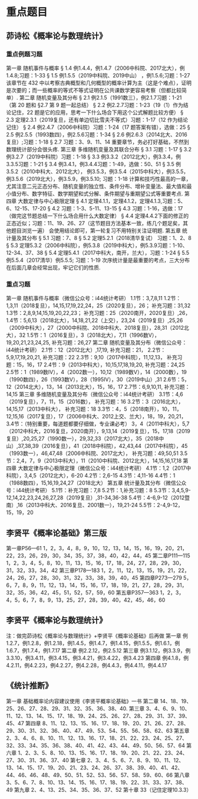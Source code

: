 # 重点题目
## 茆诗松《概率论与数理统计》
### 重点例题习题
第一章 随机事件与概率
§ 1.4 例1.4.4，例1.4.7（2006中科院、2017北大），例1.4.8;习题：1-33
§ 1.5 例1.5.5（2019中科院、2019中山） ，例1.5.6;习题：1-27
该章节在 432 中以考察古典概型和几何概型的概率计算为主（这是个难点），证明是次要的；而一些概率的等式不等式证明在公共课数学更容易考察（但都比较简单）.
第二章 随机变量及其分布
§ 2.1 例2.1.5（1991数三），例2.1.7习题：1-21（第 20 题和 §2.7 第 9 题一起总结）
§ 2.2 例2.2.7习题：1-23（19（1）作为结论记住，22 题是它的应用，思考一下什么场合下用这个公式解题比较方便）
§ 2.3 定理2.3.1（2019复旦，还有单边切比雪夫不等式）习题：1-17（12 作为结论记住）
§ 2.4 例2.4.7（2006中科院）习题：1-24（17 题答案有错），选做：25
§ 2.5 例2.5.5（1993数四），例2.5.6习题：1-34
§ 2.6 例2.6.3（2014北大、2016复旦）;习题：1-18
§ 2.7 习题：3、9、11、14
重要章节，务必打好基础，不然到数理统计部分会很头疼.
第三章 多维随机变量及其联合分布
§ 3.1 习题：1-17
§ 3.2 例3.2.7（2019中科院）习题：1-18
§ 3.3 例3.3.2（2012北大），例3.3.4，例3.3.5习题：1-21
§ 3.4 例3.4.1，例3.4.4习题：1-49，选做：50、51
§ 3.5 例3.5.2（2010中科大、2012北大）， 例3.5.3，例3.5.4（2015中科大），例3.5.5， 例3.5.6（2019北大），例3.5.9，例3.5.10; 习题：1-18
计算和技巧性最高的一章，尤其注意二元正态分布、随机变量的独立性、条件分布、增补变量法、最大值和最小值分布、数字特征、数学期望和式分解、条件期望与重期望公式等重要考点.
第四章 大数定律与中心极限定理
§ 4.1 定理4.1.1，定理4.1.2，定理4.1.3,习题：5、6、12-15、17-20
§ 4.2 习题：1-3、5-11、13-15
§ 4.3 习题：1-16，选做：17（做完这节题总结一下什么场合用什么大数定律） 
§ 4.4 定理4.4.2下面的修正的正态近似；习题：11、19、26、27（这节题目方法基本一致，练几个题足矣，其他题目浏览一遍）
会使用结论即可，第一轮复习不用特别关注证明题.
第五章 统计量及其分布
§ 5.1 习题：7、8
§ 5.2 定理5.2.1（2018清华复试） 习题：1、2、8
§ 5.3 定理5.3.2（2006中科院），例5.3.8（2019中科大），例5.3.9习题：1-10、12-34、37、38
§ 5.4 定理5.4.1（2017中科大，南开，兰大），习题：1-24
§ 5.5 例5.5.4（2017清华）例5.5.5; 习题：1-19
次序统计量是最重要的考点，三大分布在后面几章会经常出现，牢记它们的性质.
### 重点习题
第一章 随机事件与概率（微信公众号：i44统计考研）
1.1节：3,7,8,11
1.2节：1,3,11（2018复旦），14,15,17,19,22,24，25（2020复旦），26；
补充习题：31,32
1.3节：2,8,9,14,15,19,20,22,23；
补充习题：25（2020南开，2020复旦）,26，
1.4节：5,6,13（2018北大），14,18,21,22（上交），23,24（2019复旦）,25,26（2009中科大），27（2000中科院、2018中科大、2018复旦），28,31（2012北大），32
1.5节：1（2016复旦），3（2018北大），7,11（1996数V），19,20,21,23,24,25,
补充习题：26,27
第二章 随机变量及其分布（微信公众号：i44统计考研）
2.1节：12（2012北大）,17,19,
补充习题：21，
2.2节：5,9,17,19,20,21,
补充习题：22
2.3节：9,10（2017中科院），11,12,13，
补充习题：15，16，17
2.4节：9（2013中科大），10,15,17,18,19,20,
补充习题：24,25
2.5节：1（1989数IV），4（2002数一），10,12（1989数V），14（2000数），19（1990数四），26（1993数V），28（1995IV），30（2019中山）,31
2.6节：5，12（2014北大），13，14（2013北大），15，16，17
2.7节：6,9,10,11,
补充习题：14,15
第三章 多维随机变量及其分布（微信公众号：i44统计考研）
3.1节：4,6（2019复旦），7，11，15（2016数），
补充习题：16
3.2节：3（2016北大），14,15,17（2013中科大），
补充习题：18
3.3节：4，5（2018南开），10，11，12,15,16（2017复旦），17（2006中科大、2012上交、兰大），18，19，20,21，
3.4节：（特别重要，每道题都要仔细做，专业课必考）
3，4（2011中科大），5,7（2012中科大，2016复旦，2020南开），9,13,14（2019复旦），15，17,18（2019复旦）,20,25,27（1990数一），29,32,33（2017北大），35（2018中山）,37,38,39（2016复旦），41（2018中科院），42,43,44（2017中科院），45（1993数一），46,47,48（2006中科院、2017北大），
补充习题：49,50,51
3.5节：2,4，7，9（2013中科大），11（2010中科院、2012北大），14,15,16,17,18
第四章 大数定律与中心极限定理（微信公众号：i44统计考研）
4.1节：1,2（2017中科院），3,4,5（2012北大），6-20
4.2节：2,6-15
4.3节：4,11-16
4.4节：1（1988数四），15,16,19,24,27（2018北大）
第五章 统计量及其分布（微信公众号：i44统计考研）
5.1节：补充习题：7,8
5.2节：1,补充习题：8
5.3节：3,4,5,9-12,14,22,23,24,26,27,28（2019复旦）,31-34,36-38
5.4节：4-6,9-12（2012暨南）,16（2013中科大、2016复旦、2001数一），19,21-24
5.5节：2-4,9-12，15，19，20
## 李贤平《概率论基础》第三版 
第一章P56—61 
1，2，3，4，8，9，10，12，13，14，15，16，19，20，21，22，23，26，29，30，34，35，37，38，40，42，44，45
第二章P111—115  
1，2，3，4，5，8，10，11，13，15，16，17，18，24，27，28，29，30，31，32，33，34，42
第三章P178—183 
1，2，11，12，13，15，19，21，22，24，26，27，28，30，31，32，33，38，39，40，45
第四章P273—279 
5，6，7，8，9，11，12，13，14，15，16，17，18，19，21，27，28，29，31，32，35，36，42，45，51，52，57，59，60
第五章P357—363 
1，2，3，4，5，6，7，8，9，13，25，27，28，39，40，42，45，46，60
## 李贤平《概率论与数理统计》
注：做完茆诗松《概率论与数理统计》+李贤平《概率论基础》后再做
第一章
例1.2.7，例1.2.8，例1.2.18，例1.4.5，例1.4.7，例1.4.15，例1.5.5，例1.6.1，例1.6.7，例1.7.4，例1.7.17
第二章
例2.2.12，例2.5.12
第三章
例3.1.12，例3.3.9，例3.3.10，例3.4.11，例3.4.15，例3.4.21，例3.4.22，例3.4.23
第四章
例4.1.8，例4.2.11，例4.2.23，例4.2.27，例4.2.28，例4.4.3，例4.4.11，例4.4.17
## 《统计推断》
第一章
基础概率论内容建议使用《李贤平概率论基础》一书
第二章 
14、18、19、25、26、27、28、29、31、32、35、36、38、40.
第三章
3、4、6、9、10、11、12、13、14、15、17、18、19、24、25、26、27、28、29、31、37、39、45、47
第四章 
8、11、12、13、15、16、17、18、19、20、21、26、27、28、29、30、31、32、36、40、47、49、53、54、55、56、58、62、63
第五章 
2、3、4、6、8、10、11、12、13、16、17、18、21、22、23、24、25、27、32、33、34、35、36、38、40、41、42、43、44、49、50、56、57、64
第六章 
1、2、3、5、8、10、13、15、16、17、18、19、20、21、22、23、24、27、30、31、36、37、40
第七章 
2、3、4、5、6、7、8、9、10、11、12、13、14、15、17、19、20、21、23、24、26、37、38、39、40、41、42、44、46、46、48、49、50、51、52、53、56、57、58、59、60、66
第八章 
3、5、6、7、8、10、13、14、15、16、17、18、19、22、31、33、37、38、49
第九章 
2、4、13、25、34、35、36、37、52
第十章 
33（记住定理10.3.3）
